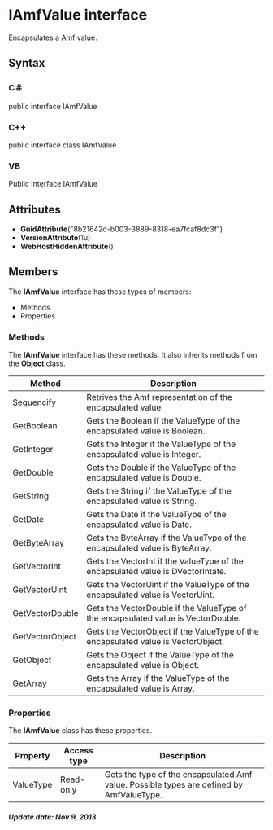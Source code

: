 # IAmfValue interface
Encapsulates a Amf value.

## Syntax

### C＃
public interface IAmfValue

### C++
public interface class IAmfValue

### VB
Public Interface IAmfValue

## Attributes

- **GuidAttribute**("8b21642d-b003-3889-8318-ea7fcaf8dc3f")
- **VersionAttribute**(1u)
- **WebHostHiddenAttribute**()

## Members
The **IAmfValue** interface has these types of members:

- Methods
- Properties

### Methods
The **IAmfValue** interface has these methods. It also inherits methods from the **Object** class.

Method         |Description
---------------|-----------
Sequencify　    |Retrives the Amf representation of the encapsulated value.
GetBoolean     |Gets the Boolean if the ValueType of the encapsulated value is Boolean.
GetInteger     |Gets the Integer if the ValueType of the encapsulated value is Integer.
GetDouble      |Gets the Double if the ValueType of the encapsulated value is Double.
GetString      |Gets the String if the ValueType of the encapsulated value is String.
GetDate        |Gets the Date if the ValueType of the encapsulated value is Date.
GetByteArray   |Gets the ByteArray if the ValueType of the encapsulated value is ByteArray.
GetVectorInt   |Gets the VectorInt if the ValueType of the encapsulated value is DVectorIntate.
GetVectorUint  |Gets the VectorUint if the ValueType of the encapsulated value is VectorUint.
GetVectorDouble|Gets the VectorDouble if the ValueType of the encapsulated value is VectorDouble.
GetVectorObject|Gets the VectorObject if the ValueType of the encapsulated value is VectorObject.
GetObject      |Gets the Object if the ValueType of the encapsulated value is Object.
GetArray       |Gets the Array if the ValueType of the encapsulated value is Array.

### Properties
The **IAmfValue** class has these properties.

Property |Access type|Description
---------|-----------|-----------
ValueType|Read-only  |Gets the type of the encapsulated Amf value. Possible types are defined by AmfValueType.

##### Update date: Nov 9, 2013